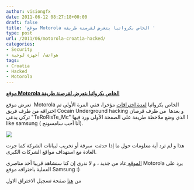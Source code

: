 ```yaml
---
author: visiongfx
date: 2011-06-12 08:27:18+00:00
draft: false
title: 'موقع Motorola الخاص بكرواتيا يتعرض لقرصنة طريفة '
type: post
url: /2011/06/motorola-croatia-hacked/
categories:
- Security
- هواتف/ أجهزة لوحية
tags:
- Croatia
- Hacked
- Motorola
---
```


[**موقع Motorola الخاص بكرواتيا يتعرض لقرصنة طريفة**](https://www.it-scoop.com/2011/06/motorola-croatia-hacked/)


تعرض موقع  Motorola الخاص بكرواتيا [لعدة اختراقات](http://www.thehackernews.com/2011/06/motorola-croatia-website-hacked.html) مؤخرا، ففي المرة الأولى تم اختراقه من طرف فريق Cocain  Underground hacking و بعدها  من طرف قرصان تركي يدعى "TeRoRisTe_Mc"  الذي وضع ملاحظة طريفة على الصفحة الأولى ورد فيها I like samsung ( أنا أحب سامسونج).

[![](https://www.it-scoop.com/wp-content/uploads/2011/06/Motorola-croatia-hacked.jpg)
](https://www.it-scoop.com/2011/06/motorola-croatia-hacked/)

هذا و لم ترد أية معلومات حول ما إذا حدثت  سرقة أو تخريب  لبيانات الشركة كما جرت العادة مع استهداف مواقع الشركات الكبرى.

[الموقع ](http://motorola.hr/)عاد من جديد ، و لا ندري إن كنا سنشاهد قريبا أحد مناصري Motorola يرد على العملية باختراقه موقع Samsung :)

من [هنا](http://www.zone-h.org/mirror/id/14167870) صفحة تسجيل الاختراق الاول
